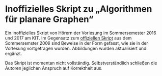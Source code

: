 # Inoffizielles Skript zu „Algorithmen für planare Graphen“

Ein inoffizielles Skript von Hörern der Vorlesung im Sommersemester 2016 und 2017 am KIT. Im Gegensatz zum [offiziellen Skript](http://i11www.iti.kit.edu/_media/teaching/sommer2009/planargraphs/vorlesung.pdf) aus dem Sommersemster 2009 sind Beweise in der Form gefasst, wie sie in der Vorlesung vortgetragen wurden. Abbildungen wurden aktualisiert und ergänzt.

Das Skript ist momentan nicht vollständig. Selbstverständlich schließen die Autoren jeglichen Anspruch auf Korrektheit aus.